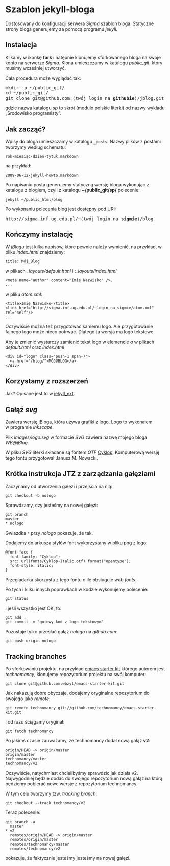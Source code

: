 # Szablon jekyll-bloga

Dostosowany do konfiguracji serwera *Sigma* szablon bloga.
Statyczne strony bloga generujemy za pomocą programu *jekyll*.


## Instalacja

Klikamy w ikonkę **fork** i natępnie klonujemy sforkowanego bloga
na swoje konto na serwerze *Sigma*. Klona umieszczamy w katalogu
*public_git*, który musimy wcześniej utworzyć.

Cała procedura może wyglądać tak:

<pre>mkdir -p ~/public_git/
cd ~/public_git/
git clone git@github.com:⟨twój login na <b>githubie</b>⟩/jblog.git sp
</pre>

gdzie nazwa katalogu *sp* to skrót (modulo polskie literki)
od nazwy wykładu „Środowisko programisty”.


## Jak zacząć?

Wpisy do bloga umieszczamy w katalogu `_posts`.
Nazwy plików z postami tworzymy według schematu:

    rok-miesiąc-dzień-tytuł.markdown

na przykład:

    2009-06-12-jekyll-howto.markdown

Po napisaniu posta generujemy statyczną wersję bloga wykonując z
katalogu z blogiem, czyli z katalogu **~/public_git/sp/** polecenie:

    jekyll ~/public_html/blog

Po wykonaniu polecenia blog jest dostępny pod URI:

<pre>http://sigma.inf.ug.edu.pl/~⟨twój login na <b>sigmie</b>⟩/blog
</pre>

## Kończymy instalację

W *jBlogu* jest kilka napisów, które pewnie należy wymienić,
na przykład, w pliku *index.html* znajdziemy:

    title: Mój_Blog

w plikach *_layouts/default.html* i :*_layouts/index.html*

    <meta name="author" content="Imię Nazwisko" />.
    ...

w pliku *atom.xml*:

    <title>Imię Nazwisko</title>
    <link href="http://sigma.inf.ug.edu.pl/~login_na_sigmie/atom.xml" rel="self"/>
    ...

Oczywiście można też przygotowac samemu logo. Ale przygotowanie
fajnego logo może nieco potrwać. Dlatego ta wersja ma logo tekstowe.

Aby je zmienić wystarczy zamienić tekst logo w elemencie *a* w plikach
*default.html* oraz *index.html*

    <div id="logo" class="push-1 span-7">
      <a href="/blog/">MÓJ@BLOG</a>
    </div>

## Korzystamy z rozszerzeń

Jak? Opisane jest to w [jekyll_ext](http://github.com/rfelix/jekyll_ext).


## Gałąź *svg*

Zawiera wersję jBloga, która używa grafiki z logo.
Logo to wykonałem w programie *inkscape*.

Plik *images/logo.svg* w formacie *SVG* zawiera
nazwę mojego bloga *WB@jBlog*.

W pliku *SVG* literki składane są fontem *OTF*
[Cyklop](http://nowacki.strefa.pl/cyklop.html). Komputerową
wersję tego fontu przygotował Janusz M. Nowacki.


## Krótka instrukcja JTZ z zarządzania gałęziami

Zaczynamy od utworzenia gałęzi i przejścia na nią:

    git checkout -b nologo

Sprawdzamy, czy jesteśmy na nowej gałęzi:

    git branch
    master
    * nologo

Gwiazdka `*` przy *nologo* pokazuje, że tak.

Dodajemy do arkusza stylów font wykorzystany w pliku png z logo:

    @font-face {
      font-family: "Cyklop";
      src: url(fonts/Cyklop-Italic.otf) format("opentype");
      font-style: italic;
    }

Przegladarka skorzysta z tego fontu o ile obsługuje *web fonts*.

Po tych i kilku innych poprawkach w kodzie wykonujemy polecenie:

    git status

i jeśli wszystko jest OK, to:

    git add .
    git commit -m "gotowy kod z logo tekstowym"

Pozostaje tylko przesłać gałąź *nologo* na *github.com*:

    git push origin nologo


## Tracking branches

Po sforkowaniu projektu, na przykład
[emacs starter kit](https://github.com/technomancy/emacs-starter-kit)
którego autorem jest *technomancy*, klonujemy repozytorium
projektu na swój komputer:

    git clone git@github.com:wbzyl/emacs-starter-kit.git

Jak nakazują dobre obyczaje, dodajemy oryginalne repozytorium
do swojego jako *remote*:

    git remote technomancy git://github.com/technomancy/emacs-starter-kit.git

i od razu ściągamy oryginał:

    git fetch technomancy

Po jakimś czasie zauważamy, że technomancy dodał nową gałąź **v2**:

    origin/HEAD -> origin/master
    origin/master
    technomancy/master
    technomancy/v2

Oczywiście, natychmiast chcielibyśmy sprawdzic jak działa v2.
Najwygodniej będzie dodać do swojego repozytorium nową gałąź
na którą będziemy pobierać nowe wersje z repozytorium technomancy.

W tym celu tworzymy tzw. *tracking branch*:

    git checkout --track technomancy/v2

Teraz polecenie:

    git branch -a
      master
    * v2
      remotes/origin/HEAD -> origin/master
      remotes/origin/master
      remotes/technomancy/master
      remotes/technomancy/v2

pokazuje, że faktycznie jesteśmy jesteśmy na nowej gałęzi.
